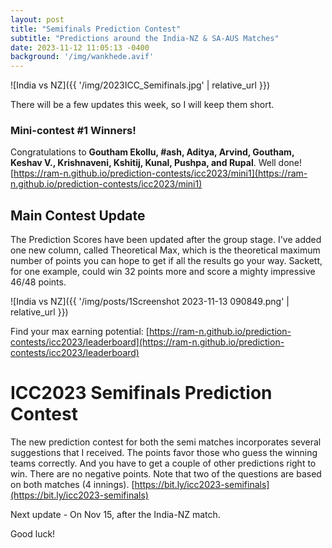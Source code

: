 ```yaml
---
layout: post
title: "Semifinals Prediction Contest"
subtitle: "Predictions around the India-NZ & SA-AUS Matches"
date: 2023-11-12 11:05:13 -0400
background: '/img/wankhede.avif'
---
```


![India vs NZ]({{ '/img/2023ICC_Semifinals.jpg' | relative_url }})

There will be a few updates this week, so I will keep them short.

### Mini-contest #1 Winners!
Congratulations to **Goutham Ekollu, #ash, Aditya, Arvind, Goutham, Keshav V., Krishnaveni, Kshitij, Kunal, Pushpa, and Rupal**. Well done!
[https://ram-n.github.io/prediction-contests/icc2023/mini1](https://ram-n.github.io/prediction-contests/icc2023/mini1)

## Main Contest Update
The Prediction Scores have been updated after the group stage. 
I've added one new column, called Theoretical Max, which is the theoretical maximum number of points you can hope to get if all the results go your way. Sackett, for one example, could win 32 points more and score a mighty impressive 46/48 points.

![India vs NZ]({{ '/img/posts/1Screenshot 2023-11-13 090849.png' | relative_url }})

Find your max earning potential: [https://ram-n.github.io/prediction-contests/icc2023/leaderboard](https://ram-n.github.io/prediction-contests/icc2023/leaderboard)

# ICC2023 Semifinals Prediction Contest
The new prediction contest for both the semi matches incorporates several suggestions that I received. The points favor those who guess the winning teams correctly. And you have to get a couple of other predictions right to win. There are no negative points. Note that two of the questions are based on both matches (4 innings). 
[https://bit.ly/icc2023-semifinals](https://bit.ly/icc2023-semifinals)

Next update - On Nov 15, after the India-NZ match.

Good luck!



